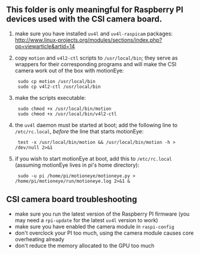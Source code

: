 ## This folder is only meaningful for Raspberry PI devices used with the CSI camera board. ##

1. make sure you have installed `uv4l` and `uv4l-raspicam` packages:
   <http://www.linux-projects.org/modules/sections/index.php?op=viewarticle&artid=14>

2. copy `motion` and `v4l2-ctl` scripts to `/usr/local/bin`;
   they serve as wrappers for their corresponding programs and will
   make the CSI camera work out of the box with motionEye:
   
        sudo cp motion /usr/local/bin
        sudo cp v4l2-ctl /usr/local/bin

3. make the scripts executable:

        sudo chmod +x /usr/local/bin/motion
        sudo chmod +x /usr/local/bin/v4l2-ctl

4. the `uv4l` daemon must be started at boot; add the following line to `/etc/rc.local`,
   *before* the line that starts motionEye:

        test -x /usr/local/bin/motion && /usr/local/bin/motion -h > /dev/null 2>&1

5. if you wish to start motionEye at boot, add this to `/etc/rc.local` (assuming motionEye lives in pi's home directory):

        sudo -u pi /home/pi/motioneye/motioneye.py > /home/pi/motioneye/run/motioneye.log 2>&1 &

        
## CSI camera board troubleshooting ##

* make sure you run the latest version of the Raspberry PI firmware
(you may need a `rpi-update` for the latest `uv4l` version to work)
* make sure you have enabled the camera module in `raspi-config`
* don't overclock your PI too much, using the camera module causes core overheating already
* don't reduce the memory allocated to the GPU too much
